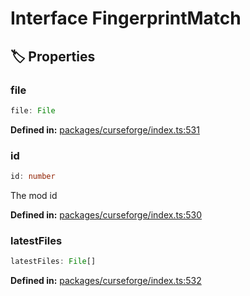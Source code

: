 # Interface FingerprintMatch

## 🏷️ Properties

### file

```ts
file: File
```
<p style="font-size: 14px; color: var(--vp-c-text-2)">
<strong>Defined in:</strong> <a href="https://github.com/voxelum/minecraft-launcher-core-node/blob/master/packages/curseforge/index.ts#L531" target="_blank" rel="noreferrer">packages/curseforge/index.ts:531</a>
</p>


### id

```ts
id: number
```
The mod id
<p style="font-size: 14px; color: var(--vp-c-text-2)">
<strong>Defined in:</strong> <a href="https://github.com/voxelum/minecraft-launcher-core-node/blob/master/packages/curseforge/index.ts#L530" target="_blank" rel="noreferrer">packages/curseforge/index.ts:530</a>
</p>


### latestFiles

```ts
latestFiles: File[]
```
<p style="font-size: 14px; color: var(--vp-c-text-2)">
<strong>Defined in:</strong> <a href="https://github.com/voxelum/minecraft-launcher-core-node/blob/master/packages/curseforge/index.ts#L532" target="_blank" rel="noreferrer">packages/curseforge/index.ts:532</a>
</p>


